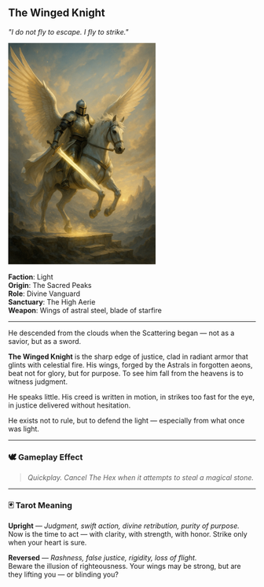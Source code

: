 ## The Winged Knight

*"I do not fly to escape. I fly to strike."*

<img src="../resources/images/cards/characters/the-winged-knight.png" width="300px"/>

**Faction**: Light  
**Origin**: The Sacred Peaks  
**Role**: Divine Vanguard  
**Sanctuary**: The High Aerie  
**Weapon**: Wings of astral steel, blade of starfire

---

He descended from the clouds when the Scattering began — not as a savior, but as a sword.

**The Winged Knight** is the sharp edge of justice, clad in radiant armor that glints with celestial fire. His wings, forged by the Astrals in forgotten aeons, beat not for glory, but for purpose. To see him fall from the heavens is to witness judgment.

He speaks little. His creed is written in motion, in strikes too fast for the eye, in justice delivered without hesitation.

He exists not to rule, but to defend the light — especially from what once was light.

---

### 🕊 Gameplay Effect

> *Quickplay. Cancel The Hex when it attempts to steal a magical stone.*

---

### 🃏 Tarot Meaning

**Upright** — *Judgment, swift action, divine retribution, purity of purpose.*  
Now is the time to act — with clarity, with strength, with honor. Strike only when your heart is sure.

**Reversed** — *Rashness, false justice, rigidity, loss of flight.*  
Beware the illusion of righteousness. Your wings may be strong, but are they lifting you — or blinding you?
